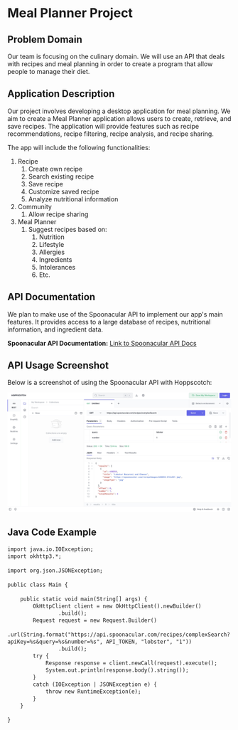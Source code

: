# Meal Planner Project

## Problem Domain
Our team is focusing on the culinary domain. We will use an API that deals with recipes and meal planning in order to create a program that allow people to manage their diet.

## Application Description
Our project involves developing a desktop application for meal planning. We aim to create a Meal Planner application allows users to create, retrieve, and save recipes. The application will provide features such as recipe recommendations, recipe filtering, recipe analysis, and recipe sharing.

The app will include the following functionalities:

1. Recipe
    1. Create own recipe
    2. Search existing recipe
    3. Save recipe
    3. Customize saved recipe
    4. Analyze nutritional information
2. Community
    1. Allow recipe sharing
3. Meal Planner
    1. Suggest recipes based on:
       1. Nutrition
       2. Lifestyle
       3. Allergies
       4. Ingredients
       5. Intolerances
       6. Etc.

## API Documentation
We plan to make use of the Spoonacular API to implement our app's main features. It provides access to a large database of recipes, nutritional information, and ingredient data.

**Spoonacular API Documentation:** [Link to Spoonacular API Docs](https://spoonacular.com/food-api/docs)


## API Usage Screenshot
Below is a screenshot of using the Spoonacular API with Hoppscotch:

![Waiting for the picture](./img/api_call_example.jpg)

## Java Code Example
```
import java.io.IOException;
import okhttp3.*;

import org.json.JSONException;

public class Main {

    public static void main(String[] args) {
        OkHttpClient client = new OkHttpClient().newBuilder()
                .build();
        Request request = new Request.Builder()
                .url(String.format("https://api.spoonacular.com/recipes/complexSearch?apiKey=%s&query=%s&number=%s", API_TOKEN, "lobster", "1"))
                .build();
        try {
            Response response = client.newCall(request).execute();
            System.out.println(response.body().string());
        }
        catch (IOException | JSONException e) {
            throw new RuntimeException(e);
        }
    }

}

```

